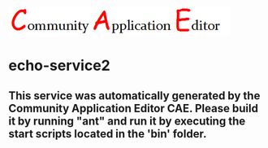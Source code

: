 ![CAE](https://github.com/CAE-Community-Application-Editor/CAE-Deployment-Temp/blob/master/microservice-echo-service2/img/logo.png)  

echo-service2
===================


This service was automatically generated by the Community Application Editor CAE. Please build it by running "ant" and run it by executing the start scripts located in the 'bin' folder.
---------------
